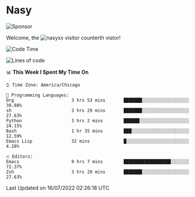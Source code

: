 # Nasy

<!--
<p align="center">
<img height="200" src="https://github-readme-stats.vercel.app/api?username=nasyxx&count_private=true&show_icons=true&theme=dracula&include_all_commits=true"/>
<img height="200" src="https://github-readme-stats.vercel.app/api/top-langs/?username=nasyxx&theme=dracula&hide=html,jupyter+notebook&count_private=true&show_icons=true"/>
</p>

  
----------------
-->

![Sponsor](https://img.shields.io/static/v1.svg?label=Sponsor&message=%E2%9D%A4&logo=GitHub&style=flat&color=pink)
 
Welcome, the ![nasyxx visitor counter](https://count.getloli.com/get/@nasyxx?theme=rule34)th vistor!
 
<!--START_SECTION:waka-->
![Code Time](http://img.shields.io/badge/Code%20Time-2%2C517%20hrs%2012%20mins-blue)

![Lines of code](https://img.shields.io/badge/From%20Hello%20World%20I%27ve%20Written-5%20Million%20lines%20of%20code-blue)

📊 **This Week I Spent My Time On** 

```text
⌚︎ Time Zone: America/Chicago

💬 Programming Languages: 
Org                      3 hrs 53 mins       ███████░░░░░░░░░░░░░░░░░░   30.88% 
sh                       3 hrs 29 mins       ███████░░░░░░░░░░░░░░░░░░   27.63% 
Python                   3 hrs 2 mins        ██████░░░░░░░░░░░░░░░░░░░   24.15% 
Bash                     1 hr 35 mins        ███░░░░░░░░░░░░░░░░░░░░░░   12.59% 
Emacs Lisp               32 mins             █░░░░░░░░░░░░░░░░░░░░░░░░   4.28%

🔥 Editors: 
Emacs                    9 hrs 7 mins        ██████████████████░░░░░░░   72.37% 
Zsh                      3 hrs 29 mins       ███████░░░░░░░░░░░░░░░░░░   27.63%

```


 Last Updated on 16/07/2022 02:26:18 UTC
<!--END_SECTION:waka-->

<!-- ![visitors](https://visitor-badge.laobi.icu/badge?page_id=nasyxx.nasyxx) -->
